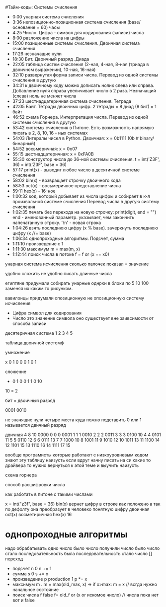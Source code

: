 #Тайм-коды: Системы счисления
* 0:00 унарная система счисления
* 3:36 непозиционно-позиционная система счисления (base/основание = 60) часы
* 4:25 Число. Цифра - символ для кодирования (записи) числа
* 8:00 разложение числа на цифры
* 15:00 позиционные системы счисления. Двоичная система счисления
* 17:26 незначащие нули
* 18:30 Бит. Двоичный разряд .Диада
* 22:05 таблица систем счисления (2-ная, 4-ная, 8-ная (триада в двоичном выражении), 10-ная, 16-ная)
* 32:10 развернутая форма записи числа. Перевод из одной системы счисления в другую
* 34:31 к двоичному коду можно дописать нолик слева или справа.
Добавление нуля справа увеличивает число в 2 раза. Незначащий (слева) ноль не меняет числа
* 37:23 шестнадцатеричная система счисления. Тетрада
* 42:05 Байт. Тетрады двоичных цифр. 2 тетрады = 8 диад (8 бит) = 1 байт
* 46:52 схема Горнера. Интерпретация числа. Перевод из одной системы счисления в другую
* 53:42 системы счисления в Питоне. Есть возможность напрямую писать в 2, 8, 10, 16 - ных системах
* 54:03 Литералы чисел в Python. Двоичная: x = 0b1111 (0b  # binary/ бинарный)
* 54:52 восьмеричная: x = 0o07
* 55:15 шестнадцатеричная: x = 0xFA0B
* 55:30 конструктор числа до 36-ной системы счисления. t = int('Z3F', 36) = int('Z3F', base = 36)
* 57:17 print(x)  - выводит любое число в десятичной системе счисления
* 58:02 bin(x) - возвращает строчку двоичного кода
* 58:53 oct(x) - восьмеричное представление числа
* 59:11 hex(x) - 16-ное
* 1:00:32 код, который добывает из числа цифры и собирает в к-л произвольной системе счисления
Перевод числа в другую систему счисления
* 1:02:35 печать без перехода на новую строчку: print(digit, end = "") 
end - именованный параметр. указывает, чем закончить напечатанную строку. '\n' - новая строка
* 1:04:26 взять последнюю цифру (х % base).  зачеркнуть последнюю цифру (х //= base)
* 1:06:34 однопроходные алгоритмы. Подсчет, сумма
* 1:11:10 произведение с 1
* 1:11:30 максимум m = max(m, x)
* 1:12:44 поиск числа в потоке f = f or (x == x0)


унарная система исчисления 
сколько палочек показал = значение

удобно сложить
не удобно писать длинные числа

египтяне придумали собирать унарные однрки в блоки по 5 10 100 заменяя их каким то 
рисунком. 

вавилонцы придумали опозиционную не опозиционную систему исчисления

* Цифра символ для кодирования
* Число это значение символа оно существует вне заивсимости от способа записи

десятеричная система 1 2 3 4 5

таблица двоичной системф

умножение

x 0 1
0 0 0
1 0 1

сложение

+ 0 1
0 0 1
1 0 10 

10 = 2

бит = двоичный разряд

0001
0010

не значящие нули
четыре места куда пожно подставить 0 или 1 называется двичный разряд


двичная 4  8  10
0000    0  0  0
0001    1  1  1 
0010    2  2  2
0011    3  3  3
0100   10  4  4
0101   11  5  5
0110   12  6  6
0111   13  7  7
1000      10  8
1001      11  9
1010      12 10
1011      13 11
1100      14 12
1101      15 13
1110      16 14
1111      17 15

вообще програмисты которые работают с низкоуровневым кодом
знают эту таблицу наизусть
если вдруг начну писать на си какие то драйвера то нужно вернуться к этой теме
и выучить наизусть

схема горнера

способ расшифровки числа

как работать в питоне с такими числами

x = int("z3f", base = 36)
bin(x) вернет цифру в строке как положено а так по дефолту она преобразует в 
человеко понятную цифру двоичная
oct(x) восметиричная
hex(x)  16

# однопроходные алгоритмы
надо обрабатывать одно число было число получили число
было число стало последовательность
была последовательность стало число
                            []  переход
* подсчет n                  0  n += 1
* сумма s                    0  s += x
* произведение p production  1  p *= x
* максимум m                 .  m = max(old_max, x)  => if x>max: m = x  // всгда нужно начальное состояние
* поиск числа f             false  f= old_f or (x or искомое число)                                      // числа пока нет вот и false






